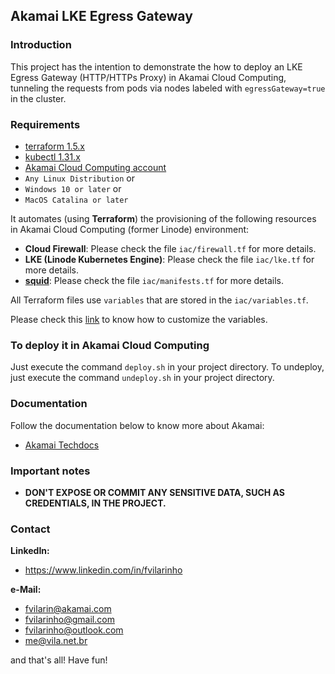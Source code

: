 ## Akamai LKE Egress Gateway

### Introduction
This project has the intention to demonstrate the how to deploy an LKE Egress Gateway (HTTP/HTTPs Proxy) in Akamai Cloud
Computing, tunneling the requests from pods via nodes labeled with `egressGateway=true` in the cluster.

### Requirements
- [terraform 1.5.x](https://terraform.io)
- [kubectl 1.31.x](https://kubernetes.io/docs/reference/kubectl/kubectl)
- [Akamai Cloud Computing account](https://cloud.linode.com)
- `Any Linux Distribution` or
- `Windows 10 or later` or
- `MacOS Catalina or later`

It automates (using **Terraform**) the provisioning of the following resources in Akamai Cloud Computing (former Linode) 
environment:
- **Cloud Firewall**: Please check the file `iac/firewall.tf` for more details.
- **LKE (Linode Kubernetes Engine)**: Please check the file `iac/lke.tf` for more details. 
- **[squid](https://www.squid-cache.org)**: Please check the file `iac/manifests.tf` for more details.

All Terraform files use `variables` that are stored in the `iac/variables.tf`.

Please check this [link](https://developer.hashicorp.com/terraform/tutorials/configuration-language/variables) to know how to customize the variables.

### To deploy it in Akamai Cloud Computing

Just execute the command `deploy.sh` in your project directory. To undeploy, just execute the command `undeploy.sh` in 
your project directory.

### Documentation

Follow the documentation below to know more about Akamai:
- [Akamai Techdocs](https://techdocs.akamai.com)

### Important notes
- **DON'T EXPOSE OR COMMIT ANY SENSITIVE DATA, SUCH AS CREDENTIALS, IN THE PROJECT.**

### Contact
**LinkedIn:**
- https://www.linkedin.com/in/fvilarinho

**e-Mail:**
- fvilarin@akamai.com
- fvilarinho@gmail.com
- fvilarinho@outlook.com
- me@vila.net.br

and that's all! Have fun!
